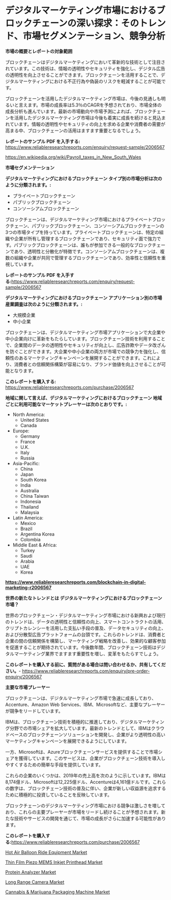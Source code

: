 <p><h1>デジタルマーケティング市場におけるブロックチェーンの深い探求：そのトレンド、市場セグメンテーション、競争分析</h1></p><p><strong>市場の概要とレポートの対象範囲</strong></p>
<p><p>ブロックチェーンはデジタルマーケティングにおいて革新的な技術として注目されています。この技術は、情報の透明性やセキュリティを強化し、デジタル広告の透明性を向上させることができます。ブロックチェーンを活用することで、デジタルマーケティングにおける不正行為や偽装のリスクを軽減することが可能です。</p><p>ブロックチェーンを活用したデジタルマーケティング市場は、今後の見通しも明るいと言えます。市場の成長率は5.3％のCAGRを予想されており、市場全体の成長分析も進んでいます。最新の市場動向や市場予測によれば、ブロックチェーンを活用したデジタルマーケティング市場は今後も着実に成長を続けると見込まれています。情報の透明性やセキュリティの向上を求める企業や消費者の需要が高まる中、ブロックチェーンの活用はますます重要となるでしょう。</p></p>
<p><strong>レポートのサンプル PDF を入手する:</strong> <a href="https://www.reliableresearchreports.com/enquiry/request-sample/2006567">https://www.reliableresearchreports.com/enquiry/request-sample/2006567</a></p>
<p><a href="https://en.wikipedia.org/wiki/Payroll_taxes_in_New_South_Wales">https://en.wikipedia.org/wiki/Payroll_taxes_in_New_South_Wales</a></p>
<p><strong>市場セグメンテーション</strong></p>
<p><strong>デジタルマーケティングにおけるブロックチェーン タイプ別の市場分析は次のように分類されます。:</strong></p>
<p><ul><li>プライベートブロックチェーン</li><li>パブリックブロックチェーン</li><li>コンソーシアムブロックチェーン</li></ul></p>
<p><p>ブロックチェーンは、デジタルマーケティング市場におけるプライベートブロックチェーン、パブリックブロックチェーン、コンソーシアムブロックチェーンの3つの市場タイプを持っています。プライベートブロックチェーンは、特定の組織や企業が所有し管理するブロックチェーンであり、セキュリティ面で強力です。パブリックブロックチェーンは、誰もが参加できる一般的なブロックチェーンであり、透明性と分散化が特徴です。コンソーシアムブロックチェーンは、複数の組織や企業が共同で管理するブロックチェーンであり、効率性と信頼性を重視しています。</p></p>
<p><strong>レポートのサンプル PDF を入手する:</strong><a href="https://www.reliableresearchreports.com/enquiry/request-sample/2006567">https://www.reliableresearchreports.com/enquiry/request-sample/2006567</a></p>
<p><strong> デジタルマーケティングにおけるブロックチェーン アプリケーション別の市場産業調査は次のように分類されます。:</strong></p>
<p><ul><li>大規模企業</li><li>中小企業</li></ul></p>
<p><p>ブロックチェーンは、デジタルマーケティング市場アプリケーションで大企業や中小企業向けに革新をもたらしています。ブロックチェーン技術を利用することで、企業間のデータの透明性やセキュリティが向上し、広告詐欺やデータ改ざんを防ぐことができます。大企業や中小企業の両方が市場での競争力を強化し、信頼性のあるマーケティングキャンペーンを展開することができます。これにより、消費者との信頼関係構築が容易になり、ブランド価値を向上させることが可能となります。</p></p>
<p><strong>このレポートを購入する:</strong> <a href="https://www.reliableresearchreports.com/purchase/2006567">https://www.reliableresearchreports.com/purchase/2006567</a></p>
<p><strong>地域に関して言えば、デジタルマーケティングにおけるブロックチェーン 地域ごとに利用可能なマーケットプレーヤーは次のとおりです。:</strong></p>
<p><ul>
    <li>
        North America:
        <ul>
            <li>United States</li>
            <li>Canada</li>
        </ul>
    </li>
    <li>
        Europe:
        <ul>
            <li>Germany</li>
            <li>France</li>
            <li>U.K.</li>
            <li>Italy</li>
            <li>Russia</li>
        </ul>
    </li>
    <li>
        Asia-Pacific:
        <ul>
            <li>China</li>
            <li>Japan</li>
            <li>South Korea</li>
            <li>India</li>
            <li>Australia</li>
            <li>China Taiwan</li>
            <li>Indonesia</li>
            <li>Thailand</li>
            <li>Malaysia</li>
        </ul>
    </li>
    <li>
        Latin America:
        <ul>
            <li>Mexico</li>
            <li>Brazil</li>
            <li>Argentina Korea</li>
            <li>Colombia</li>
        </ul>
    </li>
    <li>
        Middle East & Africa:
        <ul>
            <li>Turkey</li>
            <li>Saudi</li>
            <li>Arabia</li>
            <li>UAE</li>
            <li>Korea</li>
        </ul>
    </li>
    </ul></p>
<p><strong><a href="https://www.reliableresearchreports.com/blockchain-in-digital-marketing-r2006567">https://www.reliableresearchreports.com/blockchain-in-digital-marketing-r2006567</a></strong></p>
<p><strong>世界の新たなトレンドとは デジタルマーケティングにおけるブロックチェーン 市場？</strong></p>
<p><p>世界のブロックチェーン・デジタルマーケティング市場における新興および現行のトレンドは、データの透明性と信頼性の向上、スマートコントラクトの活用、クリプトカレンシーを活用した支払い手段の普及、データセキュリティの向上、および分散型広告プラットフォームの台頭です。これらのトレンドは、消費者と企業の間の信頼関係を構築し、マーケティング戦略を改善し、効果的な顧客参加を促進することが期待されています。今後数年間、ブロックチェーン技術はデジタルマーケティング業界でますます重要性を増し、変革をもたらすでしょう。</p></p>
<p><strong>このレポートを購入する前に、質問がある場合は問い合わせるか、共有してください。</strong>- <a href="https://www.reliableresearchreports.com/enquiry/pre-order-enquiry/2006567">https://www.reliableresearchreports.com/enquiry/pre-order-enquiry/2006567</a></p>
<p><strong>主要な市場プレーヤー</strong></p>
<p><p>ブロックチェーンは、デジタルマーケティング市場で急速に成長しており、Accenture、Amazon Web Services、IBM、Microsoftなど、主要なプレーヤーが競争をリードしています。</p><p>IBMは、ブロックチェーン技術を積極的に推進しており、デジタルマーケティング分野での市場シェアを拡大しています。最新のトレンドとして、IBMはクラウドベースのブロックチェーンソリューションを開発し、企業がより透明性の高いマーケティングキャンペーンを展開できるようにしています。</p><p>一方、Microsoftは、Azureブロックチェーンサービスを提供することで市場シェアを獲得しています。このサービスは、企業がブロックチェーン技術を導入しやすくするための簡単な手段を提供しています。</p><p>これらの企業のいくつかは、2019年の売上高を次のように示しています。IBMは8,174億ドル、Microsoftは12,225億ドル、Accentureは4,161億ドルです。これらの数字は、ブロックチェーン技術の普及に伴い、企業が新しい収益源を追求するために積極的に投資していることを反映しています。</p><p>ブロックチェーンのデジタルマーケティング市場における競争は激しさを増しており、これらの主要プレーヤーが市場をリードし続けることが予想されます。新たな技術やサービスの開発を通じて、市場の成長がさらに加速する可能性があります。</p></p>
<p><strong>このレポートを購入する:</strong><a href="https://www.reliableresearchreports.com/purchase/2006567">https://www.reliableresearchreports.com/purchase/2006567</a></p>
<p><p><a href="https://issuu.com/reportprime-2/docs/hot-air-balloon-ride-equipment-market-size-2030.pp">Hot Air Balloon Ride Equipment Market</a></p><p><a href="https://issuu.com/reportprime-2/docs/thin-film-piezo-mems-inkjet-printhead-market-size-">Thin Film Piezo MEMS Inkjet Printhead Market</a></p><p><a href="https://github.com/sardarp081/Market-Research-Report-List-2/blob/main/protein-analyzer-market.md">Protein Analyzer Market</a></p><p><a href="https://github.com/waylose1223/Market-Research-Report-List-2/blob/main/long-range-camera-market.md">Long Range Camera Market</a></p><p><a href="https://issuu.com/reportprime-2/docs/cannabis-marijuana-packaging-machine-market-size-2">Cannabis & Marijuana Packaging Machine Market</a></p></p>